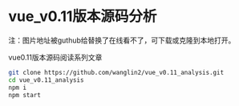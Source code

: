 # vue_v0.11版本源码分析



注：图片地址被guthub给替换了在线看不了，可下载或克隆到本地打开。



vue0.11版本源码阅读系列文章

```bash
git clone https://github.com/wanglin2/vue_v0.11_analysis.git
cd vue_v0.11_analysis
npm i
npm start
```

